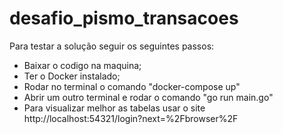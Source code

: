 # desafio_pismo_transacoes

Para testar a solução seguir os seguintes passos:

- Baixar o codigo na maquina;
- Ter o Docker instalado;
- Rodar no terminal o comando "docker-compose up"
- Abrir um outro terminal e rodar o comando "go run main.go"
- Para visualizar melhor as tabelas usar o site http://localhost:54321/login?next=%2Fbrowser%2F

